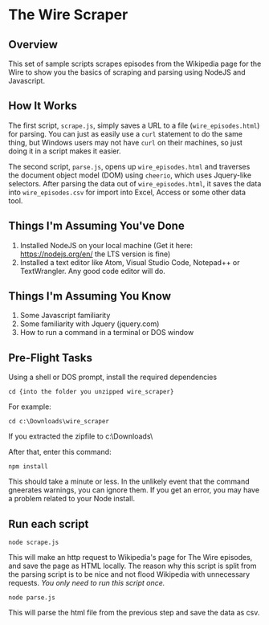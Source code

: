 # The Wire Scraper


## Overview

This set of sample scripts scrapes episodes from the Wikipedia page for the Wire to show you the basics of scraping and parsing using NodeJS and Javascript.


## How It Works

The first script, `scrape.js`, simply saves a URL to a file (`wire_episodes.html`) for parsing. You can just as easily use a `curl` statement to do the same thing, but Windows users may not have `curl` on their machines, so just doing it in a script makes it easier.

The second script, `parse.js`, opens up `wire_episodes.html` and traverses the document object model (DOM) using `cheerio`, which uses Jquery-like selectors. After parsing the data out of `wire_episodes.html`, it saves the data into `wire_episodes.csv` for import into Excel, Access or some other data tool.


## Things I'm Assuming You've Done

1. Installed NodeJS on your local machine (Get it here: https://nodejs.org/en/ the LTS version is fine)
2. Installed a text editor like Atom, Visual Studio Code, Notepad++ or TextWrangler. Any good code editor will do.


## Things I'm Assuming You Know

1. Some Javascript familiarity
2. Some familiarity with Jquery (jquery.com)
3. How to run a command in a terminal or DOS window


## Pre-Flight Tasks

Using a shell or DOS prompt, install the required dependencies

`cd {into the folder you unzipped wire_scraper}`

For example:

`cd c:\Downloads\wire_scraper`

If you extracted the zipfile to c:\Downloads\

After that, enter this command:

`npm install`

This should take a minute or less. In the unlikely event that the command gneerates warnings, you can ignore them. If you get an error, you may have a problem related to your Node install.

## Run each script

`node scrape.js`

This will make an http request to Wikipedia's page for The Wire episodes, and save the page as HTML locally. The reason why this script is split from the parsing script is to be nice and not flood Wikipedia with unnecessary requests. *You only need to run this script once.*

`node parse.js`

This will parse the html file from the previous step and save the data as csv.
